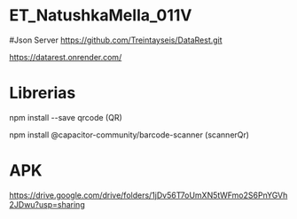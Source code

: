 # ET_NatushkaMella_011V
#Json Server
https://github.com/Treintayseis/DataRest.git

https://datarest.onrender.com/

# Librerias
npm install --save qrcode (QR)

npm install @capacitor-community/barcode-scanner (scannerQr)

# APK
https://drive.google.com/drive/folders/1jDv56T7oUmXN5tWFmo2S6PnYGVh2JDwu?usp=sharing
